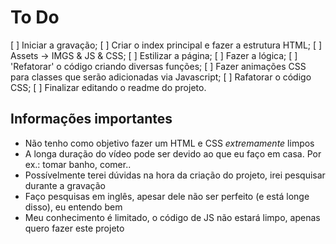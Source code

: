 # To Do   
<!-- TODO -->
[ ] Iniciar a gravação;
[ ] Criar o index principal e fazer a estrutura HTML;
[ ] Assets -> IMGS & JS & CSS;
[ ] Estilizar a página;
[ ] Fazer a lógica;
[ ] 'Refatorar' o código criando diversas funções;
[ ] Fazer animações CSS para classes que serão adicionadas via Javascript;
[ ] Rafatorar o código CSS;
[ ] Finalizar editando o readme do projeto.


## Informações importantes 
* Não tenho como objetivo fazer um HTML e CSS _extremamente_ limpos 
* A longa duração do vídeo pode ser devido ao que eu faço em casa. Por ex.: tomar banho, comer..
* Possívelmente terei dúvidas na hora da criação do projeto, irei pesquisar durante a gravação
* Faço pesquisas em inglês, apesar dele não ser perfeito (e está longe disso), eu entendo bem  
* Meu conhecimento é limitado, o código de JS não estará limpo, apenas quero fazer este projeto
